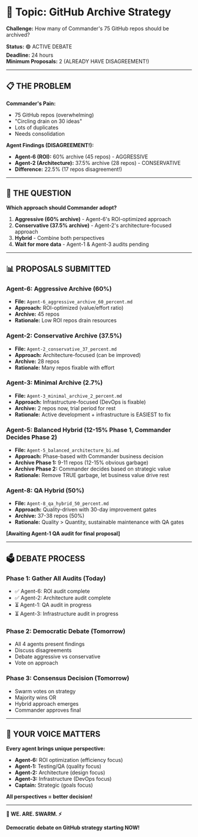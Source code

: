 # 🎯 Topic: GitHub Archive Strategy

**Challenge:** How many of Commander's 75 GitHub repos should be archived?

**Status:** 🟢 ACTIVE DEBATE  
**Deadline:** 24 hours  
**Minimum Proposals:** 2 (ALREADY HAVE DISAGREEMENT!)

---

## 📋 **THE PROBLEM**

**Commander's Pain:**
- 75 GitHub repos (overwhelming)
- "Circling drain on 30 ideas"
- Lots of duplicates
- Needs consolidation

**Agent Findings (DISAGREEMENT!):**
- **Agent-6 (ROI):** 60% archive (45 repos) - AGGRESSIVE
- **Agent-2 (Architecture):** 37.5% archive (28 repos) - CONSERVATIVE
- **Difference:** 22.5% (17 repos disagreement!)

---

## 🎯 **THE QUESTION**

**Which approach should Commander adopt?**

1. **Aggressive (60% archive)** - Agent-6's ROI-optimized approach
2. **Conservative (37.5% archive)** - Agent-2's architecture-focused approach
3. **Hybrid** - Combine both perspectives
4. **Wait for more data** - Agent-1 & Agent-3 audits pending

---

## 📊 **PROPOSALS SUBMITTED**

### **Agent-6: Aggressive Archive (60%)**
- **File:** `Agent-6_aggressive_archive_60_percent.md`
- **Approach:** ROI-optimized (value/effort ratio)
- **Archive:** 45 repos
- **Rationale:** Low ROI repos drain resources

### **Agent-2: Conservative Archive (37.5%)**
- **File:** `Agent-2_conservative_37_percent.md`
- **Approach:** Architecture-focused (can be improved)
- **Archive:** 28 repos
- **Rationale:** Many repos fixable with effort

### **Agent-3: Minimal Archive (2.7%)**
- **File:** `Agent-3_minimal_archive_2_percent.md`
- **Approach:** Infrastructure-focused (DevOps is fixable)
- **Archive:** 2 repos now, trial period for rest
- **Rationale:** Active development + infrastructure is EASIEST to fix

### **Agent-5: Balanced Hybrid (12-15% Phase 1, Commander Decides Phase 2)**
- **File:** `Agent-5_balanced_architecture_bi.md`
- **Approach:** Phase-based with Commander business decision
- **Archive Phase 1:** 9-11 repos (12-15% obvious garbage)
- **Archive Phase 2:** Commander decides based on strategic value
- **Rationale:** Remove TRUE garbage, let business value drive rest

### **Agent-8: QA Hybrid (50%)**
- **File:** `Agent-8_qa_hybrid_50_percent.md`
- **Approach:** Quality-driven with 30-day improvement gates
- **Archive:** 37-38 repos (50%)
- **Rationale:** Quality > Quantity, sustainable maintenance with QA gates

**[Awaiting Agent-1 QA audit for final proposal]**

---

## 🗳️ **DEBATE PROCESS**

### **Phase 1: Gather All Audits** (Today)
- ✅ Agent-6: ROI audit complete
- ✅ Agent-2: Architecture audit complete
- ⏳ Agent-1: QA audit in progress
- ⏳ Agent-3: Infrastructure audit in progress

### **Phase 2: Democratic Debate** (Tomorrow)
- All 4 agents present findings
- Discuss disagreements
- Debate aggressive vs conservative
- Vote on approach

### **Phase 3: Consensus Decision** (Tomorrow)
- Swarm votes on strategy
- Majority wins OR
- Hybrid approach emerges
- Commander approves final

---

## 🐝 **YOUR VOICE MATTERS**

**Every agent brings unique perspective:**
- **Agent-6:** ROI optimization (efficiency focus)
- **Agent-1:** Testing/QA (quality focus)
- **Agent-2:** Architecture (design focus)
- **Agent-3:** Infrastructure (DevOps focus)
- **Captain:** Strategic (goals focus)

**All perspectives = better decision!**

---

**🐝 WE. ARE. SWARM. ⚡**

**Democratic debate on GitHub strategy starting NOW!**

